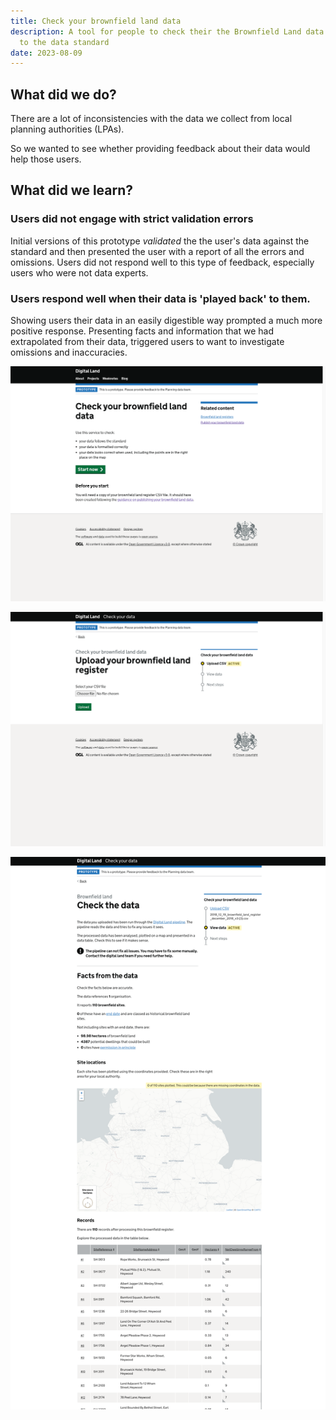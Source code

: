 ```yaml
---
title: Check your brownfield land data
description: A tool for people to check their the Brownfield Land data compared
  to the data standard
date: 2023-08-09
---
```

## What did we do?

There are a lot of inconsistencies with the data we collect from local planning authorities (LPAs). 

So we wanted to see whether providing feedback about their data would help those users.

## What did we learn?

### Users did not engage with strict validation errors

Initial versions of this prototype *validated* the the user's data against the standard and then presented the user with a report of all the errors and omissions. Users did not respond well to this type of feedback, especially users who were not data experts.

### Users respond well when their data is 'played back' to them.

Showing users their data in an easily digestible way prompted a much more positive response. Presenting facts and information that we had extrapolated from their data, triggered users to want to investigate omissions and inaccuracies.

![Homepage of the check your brownfield land tool](/assets/images/uploads/brownfield-sites-validator.herokuapp.com_.png "Homepage")

![Screen to upload the CSV file](/assets/images/uploads/brownfield-sites-validator.herokuapp.com_upload.png "Upload your brownfield land register")

![Playback screen](/assets/images/uploads/playback.png "Playback of the data")
